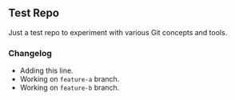 ## Test Repo

Just a test repo to experiment with various Git concepts and tools.

### Changelog

- Adding this line.
- Working on `feature-a` branch.
- Working on `feature-b` branch.